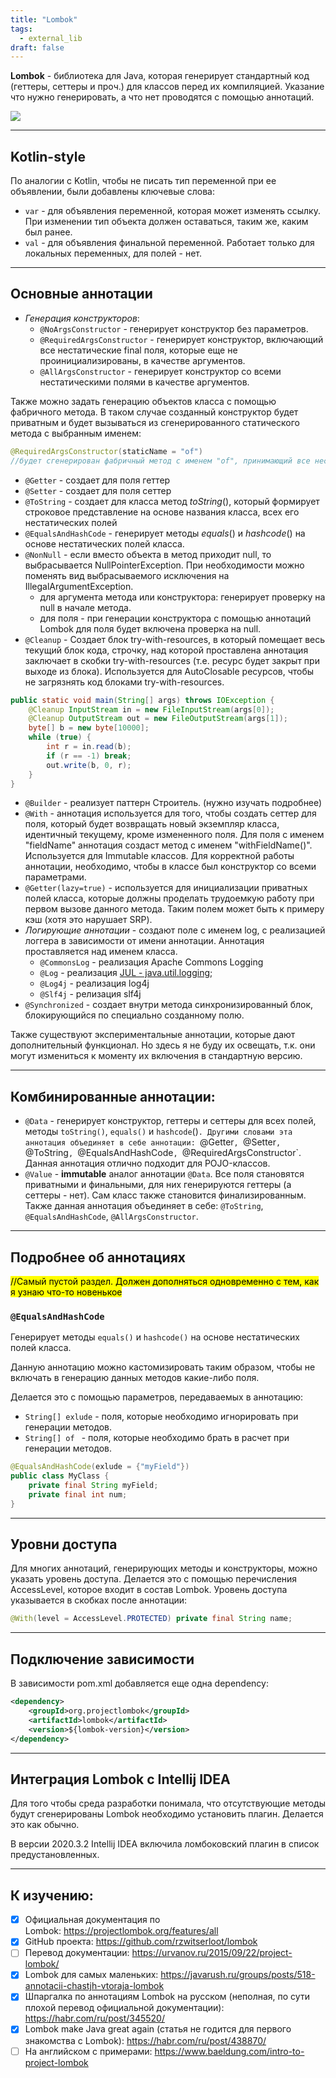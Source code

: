 ```yaml
---
title: "Lombok"
tags:
  - external_lib
draft: false
---
```


**Lombok** - библиотека для Java, которая генерирует стандартный код (геттеры, сеттеры и проч.) для классов перед их компиляцией. Указание что нужно генерировать, а что нет проводятся с помощью аннотаций.

![](https://cdn2.hubspot.net/hubfs/4008838/lombok-java-supported.png)

---
## Kotlin-style

По аналогии с Kotlin, чтобы не писать тип переменной при ее объявлении, были добавлены ключевые слова:

- `var` - для объявления переменной, которая может изменять ссылку. При изменении тип объекта должен оставаться, таким же, каким был ранее.
- `val` - для объявления финальной переменной. Работает только для локальных переменных, для полей - нет.

---
## Основные аннотации

- *Генерация конструкторов*:
    - `@NoArgsConstructor` - генерирует конструктор без параметров.
    - `@RequiredArgsConstructor` - генерирует конструктор, включающий все нестатические final поля, которые еще не проинициализированы, в качестве аргументов.
    - `@AllArgsConstructor` - генерирует конструктор со всеми нестатическими полями в качестве аргументов.

Также можно задать генерацию объектов класса с помощью фабричного метода. В таком случае созданный конструктор будет приватным и будет вызываться из сгенерированного статического метода с выбранным именем:

```java
@RequiredArgsConstructor(staticName = "of")
//будет сгенерирован фабричный метод с именем "of", принимающий все нестатические финальные поля.
```

- `@Getter` - создает для поля геттер
- `@Setter` - создает для поля сеттер
- `@ToString` - создает для класса метод *toString*(), который формирует строковое представление на основе названия класса, всех его нестатических полей
- `@EqualsAndHashCode` - генерирует методы *equals*() и *hashcode*() на основе нестатических полей класса.
- `@NonNull` - если вместо объекта в метод приходит null, то выбрасывается NullPointerException. При необходимости можно поменять вид выбрасываемого исключения на IllegalArgumentException.
    - для аргумента метода или конструктора: генерирует проверку на null в начале метода.
    - для поля - при генерации конструктора с помощью аннотаций Lombok для поля будет включена проверка на null.
- `@Cleanup` - Создает блок try-with-resources, в который помещает весь текущий блок кода, строчку, над которой проставлена аннотация заключает в скобки try-with-resources (т.е. ресурс будет закрыт при выходе из блока). Используется для AutoClosable ресурсов, чтобы не загрязнять код блоками try-with-resources.

```java
public static void main(String[] args) throws IOException {
    @Cleanup InputStream in = new FileInputStream(args[0]);
    @Cleanup OutputStream out = new FileOutputStream(args[1]);
    byte[] b = new byte[10000];
    while (true) {
        int r = in.read(b);
        if (r == -1) break;
        out.write(b, 0, r);
    }
}
```

- `@Builder` - реализует паттерн Строитель. (нужно изучать подробнее)
- `@With` - аннотация используется для того, чтобы создать сеттер для поля, который будет возвращать новый экземпляр класса, идентичный текущему, кроме измененного поля. Для поля с именем "fieldName" аннотация создаст метод с именем "withFieldName()". Используется для Immutable классов. Для корректной работы аннотации, необходимо, чтобы в классе был конструктор со всеми параметрами.
- `@Getter(lazy=true)` - используется для инициализации приватных полей класса, которые должны проделать трудоемкую работу при первом вызове данного метода. Таким полем может быть к примеру кэш (хотя это нарушает SRP).
- *Логирующие аннотации* - создают поле с именем log, с реализацией логгера в зависимости от имени аннотации. Аннотация проставляется над именем класса.
    - `@CommonsLog` - реализация Apache Commons Logging
    - `@Log` - реализация [JUL - java.util.logging](../java/java_util_logging.md);
    - `@Log4j` - реализация log4j
    - `@Slf4j` - релизация slf4j
- `@Synchronized` - создает внутри метода синхронизированный блок, блокирующийся по специально созданному полю.

Также существуют экспериментальные аннотации, которые дают дополнительный функционал. Но здесь я не буду их освещать, т.к. они могут измениться к моменту их включения в стандартную версию.

---
## Комбинированные аннотации:

- `@Data` - генерирует конструктор, геттеры и сеттеры для всех полей, методы `toString()`, `equals()` и `hashcode`()`. Другими словами эта аннотация объединяет в себе аннотации: `@Getter`, `@Setter`, `@ToString`, `@EqualsAndHashCode`, `@RequiredArgsConstructor`. Данная аннотация отлично подходит для POJO-классов.
- `@Value` - **immutable** аналог аннотации `@Data`. Все поля становятся приватными и финальными, для них генерируются геттеры (а сеттеры - нет). Сам класс также становится финализированным. Также данная аннотация объединяет в себе: `@ToString`, `@EqualsAndHashCode`, `@AllArgsConstructor`.

---
## Подробнее об аннотациях

<mark>//Самый пустой раздел. Должен дополняться одновременно с тем, как я узнаю что-то новенькое</mark>

### `@EqualsAndHashCode`

Генерирует методы `equals()` и `hashcode()` на основе нестатических полей класса.

Данную аннотацию можно кастомизировать таким образом, чтобы не включать в генерацию данных методов какие-либо поля.

Делается это с помощью параметров, передаваемых в аннотацию:

- `String[] exlude` - поля, которые необходимо игнорировать при генерации методов.
- `String[] of ` - поля, которые необходимо брать в расчет при генерации методов.

```java
@EqualsAndHashCode(exlude = {"myField"})
public class MyClass {
    private final String myField;
    private final int num;
}
```

---
## Уровни доступа

Для многих аннотаций, генерирующих методы и конструкторы, можно указать уровень доступа. Делается это с помощью перечисления AccessLevel, которое входит в состав Lombok. Уровень доступа указывается в скобках после аннотации:
```java
@With(level = AccessLevel.PROTECTED) private final String name;
```

---
## Подключение зависимости

В зависимости pom.xml добавляется еще одна dependency:
```xml
<dependency>
    <groupId>org.projectlombok</groupId>
    <artifactId>lombok</artifactId>
    <version>${lombok-version}</version>
</dependency>
```

---
## Интеграция Lombok с Intellij IDEA

Для того чтобы среда разработки понимала, что отсутствующие методы будут сгенерированы Lombok необходимо установить плагин. Делается это как обычно.

В версии 2020.3.2 Intellij IDEA включила ломбоковский плагин в список предустановленных.

---
## К изучению:

- [X] Официальная документация по Lombok: https://projectlombok.org/features/all
- [X] GitHub проекта: https://github.com/rzwitserloot/lombok
- [ ] Перевод документации: https://urvanov.ru/2015/09/22/project-lombok/
- [X] Lombok для самых маленьких: https://javarush.ru/groups/posts/518-annotacii-chastjh-vtoraja-lombok
- [X] Шпаргалка по аннотациям Lombok на русском (неполная, по сути плохой перевод официальной документации): https://habr.com/ru/post/345520/
- [X] Lombok make Java great again (статья не годится для первого знакомства с Lombok): https://habr.com/ru/post/438870/
- [ ] На английском с примерами: https://www.baeldung.com/intro-to-project-lombok